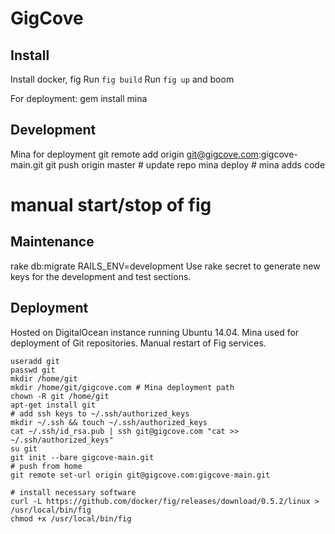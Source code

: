 GigCove
=======

## Install
Install docker, fig
Run `fig build`
Run `fig up` and boom

For deployment:
gem install mina

## Development
Mina for deployment
git remote add origin git@gigcove.com:gigcove-main.git
git push origin master # update repo
mina deploy # mina adds code
# manual start/stop of fig

## Maintenance
rake db:migrate RAILS_ENV=development
Use rake secret to generate new keys for the development and test sections.

## Deployment
Hosted on DigitalOcean instance running Ubuntu 14.04. Mina used for deployment of Git repositories. Manual restart of Fig services.
```
useradd git
passwd git
mkdir /home/git
mkdir /home/git/gigcove.com # Mina deployment path
chown -R git /home/git
apt-get install git
# add ssh keys to ~/.ssh/authorized_keys
mkdir ~/.ssh && touch ~/.ssh/authorized_keys
cat ~/.ssh/id_rsa.pub | ssh git@gigcove.com "cat >> ~/.ssh/authorized_keys"
su git
git init --bare gigcove-main.git
# push from home
git remote set-url origin git@gigcove.com:gigcove-main.git

# install necessary software
curl -L https://github.com/docker/fig/releases/download/0.5.2/linux > /usr/local/bin/fig
chmod +x /usr/local/bin/fig

```